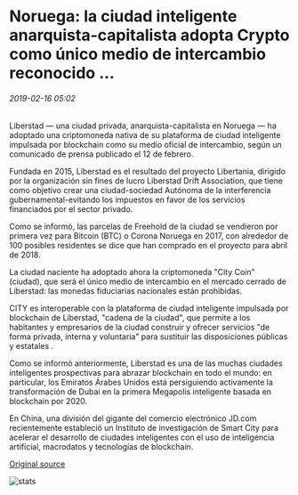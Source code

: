 # Noruega: la ciudad inteligente anarquista-capitalista adopta Crypto como único medio de intercambio reconocido ...

###### 2019-02-16 05:02

Liberstad — una ciudad privada, anarquista-capitalista en Noruega — ha adoptado una criptomoneda nativa de su plataforma de ciudad inteligente impulsada por blockchain como su medio oficial de intercambio, según un comunicado de prensa publicado el 12 de febrero.

Fundada en 2015, Liberstad es el resultado del proyecto Libertania, dirigido por la organización sin fines de lucro Liberstad Drift Association, que tiene como objetivo crear una ciudad-sociedad Autónoma de la interferencia gubernamental-evitando los impuestos en favor de los servicios financiados por el sector privado.

Como se informó, las parcelas de Freehold de la ciudad se vendieron por primera vez para Bitcoin (BTC) o Corona Noruega en 2017, con alrededor de 100 posibles residentes se dice que han comprado en el proyecto para abril de 2018.

La ciudad naciente ha adoptado ahora la criptomoneda "City Coin" (ciudad), que será el único medio de intercambio en el mercado cerrado de Liberstad: las monedas fiduciarias nacionales están prohibidas.

CITY es interoperable con la plataforma de ciudad inteligente impulsada por blockchain de Liberstad, "cadena de la ciudad", que permite a los habitantes y empresarios de la ciudad construir y ofrecer servicios "de forma privada, interna y voluntaria" para sustituir las disposiciones públicas y estatales .

Como se informó anteriormente, Liberstad es una de las muchas ciudades inteligentes prospectivas para abrazar blockchain en todo el mundo: en particular, los Emiratos Árabes Unidos está persiguiendo activamente la transformación de Dubai en la primera Megapolis inteligente basada en blockchain por 2020.

En China, una división del gigante del comercio electrónico JD.com recientemente estableció un Instituto de investigación de Smart City para acelerar el desarrollo de ciudades inteligentes con el uso de inteligencia artificial, macrodatos y tecnologías de blockchain.

[Original source](https://cointelegraph.com/news/norway-anarcho-capitalist-smart-city-adopts-crypto-as-sole-recognized-medium-of-exchange)

![stats](https://c.statcounter.com/11760860/0/a89fa40b/1/ "stats")